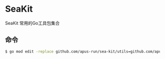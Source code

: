 # SeaKit

SeaKit 常用的Go工具包集合

## 命令
```bash
$ go mod edit -replace github.com/apus-run/sea-kit/utils=github.com/apus-run/sea-kit/utils@v1.0.0
```